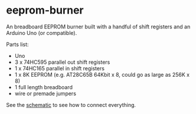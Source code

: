 eeprom-burner
=============

An breadboard EEPROM burner built with a handful of shift registers
and an Arduino Uno (or compatible).

Parts list:
- Uno
- 3 x 74HC595 parallel out shift registers
- 1 x 74HC165 parallel in shift registers
- 1 x 8K EEPROM (e.g. AT28C65B 64Kbit x 8, could go as large as 256K x 8)
- 1 full length breadboard
- wire or premade jumpers

See the [schematic](schematic.pdf) to see how to connect everything.

